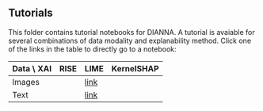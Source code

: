 ## Tutorials
This folder contains tutorial notebooks for DIANNA.
A tutorial is avaiable for several combinations of data modality and explanability method.
Click one of the links in the table to directly go to a notebook:

|Data \ XAI|RISE|LIME|KernelSHAP|
|:-----|:---|:---|:---|
|Images|[]()|[link](lime_images.ipynb)|[]()|
|Text|[]()|[link](lime_text.ipynb)|[]()|
